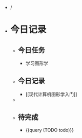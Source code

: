 - /
- # 今日记录
	- ## 今日任务
		- 学习图形学
	- ##  今日记录
		- [[现代计算机图形学入门]]
	-
	- ## 待完成
		- {{query (TODO todo)}}